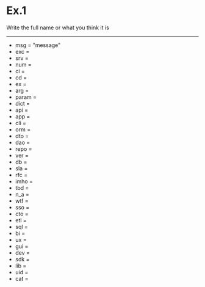 # Ex.1 

Write the full name or what you think it is

----
 
* msg = "message"
* exc =
* srv =
* num =
* ci =
* cd =
* ex =
* arg =
* param =
* dict =
* api =
* app =
* cli =
* orm =
* dto =
* dao =
* repo =
* ver =
* db =
* sla =
* rfc =
* imho =
* tbd =
* n_a =
* wtf =
* sso =
* cto =
* etl =
* sql =
* bi =
* ux =
* gui =
* dev =
* sdk =
* lib =
* uid =
* cat =
